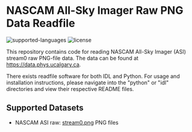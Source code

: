 # NASCAM All-Sky Imager Raw PNG Data Readfile

![supported-languages](https://img.shields.io/badge/Supported%20Languages-IDL%2C%20Python-lightgrey)
![license](https://img.shields.io/badge/license-MIT-brightgreen)

This repository contains code for reading NASCAM All-Sky Imager (ASI) stream0 raw PNG-file data. The data can be found at https://data.phys.ucalgary.ca.

There exists readfile software for both IDL and Python. For usage and installation instructions, please navigate into the "python" or "idl" directories and view their respective README files.

## Supported Datasets

- NASCAM ASI raw: [stream0.png](https://data.phys.ucalgary.ca/sort_by_project/NORSTAR/nascam-msi/stream0.png) PNG files
